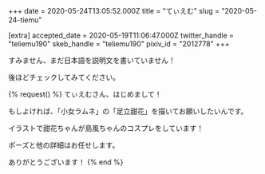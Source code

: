 +++
date = 2020-05-24T13:05:52.000Z
title = "てぃえむ"
slug = "2020-05-24-tiemu"

[extra]
accepted_date = 2020-05-19T11:06:47.000Z
twitter_handle = "teliemu190"
skeb_handle = "teliemu190"
pixiv_id = "2012778"
+++

すみません、まだ日本語を説明文を書いていません！

後ほどチェックしてみてください。

{% request() %}
てぃえむさん、はじめまして！

もしよければ、「小女ラムネ」の「足立甜花」を描いてお願いしたいんです。

イラストで甜花ちゃんが島風ちゃんのコスプレをしています！

ポーズと他の詳細はお任せします。

ありがとうございます！
{% end %}
